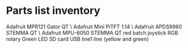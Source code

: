 # Parts list inventory

Adafruit MPR121 Gator QT \\
Adafruit Mini PiTFT 1.14 \\
Adafruit APDS9960 STEMMA QT \\
Adafruit MPU-6050 STEMMA QT
red batch
joystick
RGB rotary
Green LED
SD card
USB
line1
line (yellow and green)
